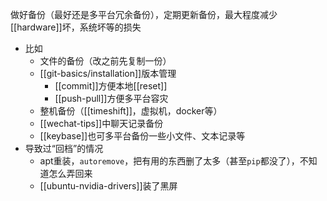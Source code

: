 做好备份（最好还是多平台冗余备份），定期更新备份，最大程度减少[[hardware]]坏，系统坏等的损失
- 比如
  - 文件的备份（改之前先复制一份）
  - [[git-basics/installation]]版本管理
    - [[commit]]方便本地[[reset]]
    - [[push-pull]]方便多平台容灾
  - 整机备份（[[timeshift]]，虚拟机，docker等）
  - [[wechat-tips]]中聊天记录备份
  - [[keybase]]也可多平台备份一些小文件、文本记录等
- 导致过“回档”的情况
  - apt重装，`autoremove`，把有用的东西删了太多（甚至`pip`都没了），不知道怎么弄回来
  - [[ubuntu-nvidia-drivers]]装了黑屏